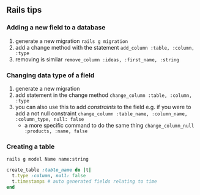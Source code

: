 ## Rails tips

### Adding a new field to a database
1. generate a new migration `rails g migration`
2. add a change method with the statement `add_column :table, :column, :type`
3. removing is similar `remove_column :ideas, :first_name, :string`

### Changing data type of a field 
1. generate a new migration
2. add statement in the change method `change_column :table, :column, :type`
3. you can also use this to add *constraints* to the field e.g. if you were to add a not null constraint 
`change_column :table_name, :column_name, :column_type, null: false`
    + a more specific command to do the same thing 
    `change_column_null :products, :name, false`

### Creating a table

`rails g model Name name:string`

```ruby
create_table :table_name do |t|
  t.type :column, null: false
  t.timestamps # auto generated fields relating to time
end
```

